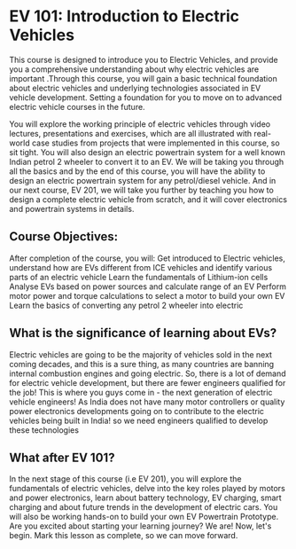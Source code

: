 # EV 101: Introduction to Electric Vehicles
This course is designed to introduce you to Electric Vehicles, and provide you a comprehensive understanding about why electric vehicles are important .Through this course, you will gain a basic technical foundation about electric vehicles and underlying technologies associated in EV vehicle development. 
Setting a foundation for you to move  on to advanced electric vehicle courses in the future.


You will explore the working principle of electric vehicles through video lectures, presentations and exercises, which are all illustrated with real-world case studies from projects that were implemented in this course, so sit tight.
You will also design an electric powertrain system for a well known Indian petrol 2 wheeler to convert it to an EV. We will be taking you through all the basics  and by the end of this course, you will have the ability to design an electric powertrain system for any petrol/diesel vehicle.
And in our next course, EV 201, we will take you further by teaching you how to design a complete electric vehicle from scratch, and it will cover electronics and powertrain systems in details.

## Course Objectives:

After completion of the course, you will:
Get introduced to Electric vehicles, understand how are EVs different from ICE vehicles and identify various parts of an electric vehicle
Learn the fundamentals of Lithium-ion cells
Analyse EVs based on power sources and calculate range of an EV
Perform motor power and torque calculations to select a motor to build your own EV
Learn the basics of converting any petrol 2 wheeler into electric

## What is the significance of learning about EVs? 

Electric vehicles are going to be the majority of vehicles sold in the next coming decades, and this is a sure thing, as many countries are banning internal combustion engines and going electric.
So, there is a lot of demand for electric vehicle development, but there are fewer engineers qualified for the job! This is where you guys come in - the next generation of electric vehicle engineers!
As India does not have many motor controllers or quality power electronics developments going on to contribute to the electric vehicles being built in India! so we need engineers qualified to develop these technologies

## What after EV 101?
In the next stage of this course (i.e EV 201), you will explore the fundamentals of electric vehicles, delve into the key roles played by motors and power electronics, learn about battery technology, EV charging, smart charging and about future trends in the development of electric cars. You will also be working hands-on to build your own EV Powertrain Prototype.
Are you excited about starting your learning journey? We are!
Now, let's begin. Mark this lesson as complete, so we can move forward.
